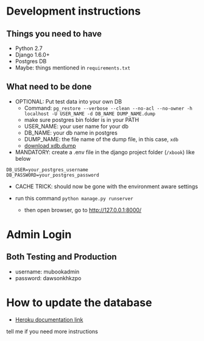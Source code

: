 # Development instructions

## Things you need to have

* Python 2.7
* Django 1.6.0+
* Postgres DB
* Maybe: things mentioned in `requirements.txt`

## What need to be done

* OPTIONAL: Put test data into your own DB
	- Command: `pg_restore --verbose --clean --no-acl --no-owner -h localhost -U USER_NAME -d DB_NAME DUMP_NAME.dump`
	- make sure postgres bin folder is in your PATH
	- USER_NAME: your user name for your db
	- DB_NAME: your db name in postgres
	- DUMP_NAME: the file name of the dump file, in this case, `xdb`
	- [download xdb.dump](https://s3-ap-southeast-2.amazonaws.com/pochen-temp/xdb.dump)
* MANDATORY: create a .env file in the django project folder (`/xbook`) like below
```
DB_USER=your_postgres_username
DB_PASSWORD=your_postgres_password
```

* CACHE TRICK: should now be gone with the environment aware settings

* run this command `python manage.py runserver`
	- then open browser, go to http://127.0.0.1:8000/

# Admin Login

## Both Testing and Production
- username: mubookadmin
- password: dawsonkhkzpo

# How to update the database

- [Heroku documentation link](https://devcenter.heroku.com/articles/heroku-postgres-import-export)

tell me if you need more instructions
